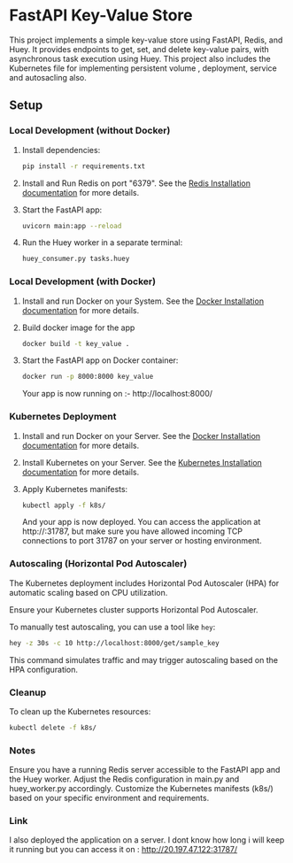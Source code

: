 # FastAPI Key-Value Store

This project implements a simple key-value store using FastAPI, Redis, and Huey. It provides endpoints to get, set, and delete key-value pairs, with asynchronous task execution using Huey. This project also includes the Kubernetes file for implementing persistent volume , deployment, service and autosacling also.

## Setup

### Local Development (without Docker)

1. Install dependencies:

    ```bash
    pip install -r requirements.txt
    ```

2. Install and Run Redis on port "6379". See the [Redis Installation documentation](https://redis.io/docs/install/install-redis/ "Redis website") for more details.

3. Start the FastAPI app:

    ```bash
    uvicorn main:app --reload
    ```

4. Run the Huey worker in a separate terminal:

    ```bash
    huey_consumer.py tasks.huey
    ```

### Local Development (with Docker)

1. Install and run Docker on your System. See the [Docker Installation documentation](https://docs.docker.com/engine/install/ "Docker website") for more details.

2. Build docker image for the app

    ```bash
    docker build -t key_value .
    ```

3. Start the FastAPI app on Docker container:

    ```bash
    docker run -p 8000:8000 key_value
    ```

    Your app is now running on :- http://localhost:8000/


### Kubernetes Deployment

1. Install and run Docker on your Server. See the [Docker Installation documentation](https://docs.docker.com/engine/install/ "Docker website") for more details.

2. Install Kubernetes on your Server. See the [Kubernetes Installation documentation](https://kubernetes.io/docs/setup/production-environment/tools/kubeadm/install-kubeadm/ "Kubernetes website") for more details.

3. Apply Kubernetes manifests:

    ```bash
    kubectl apply -f k8s/
    ```
    And your app is now deployed. You can access the application at http://<your-server-public-ip>:31787, but make sure you have allowed incoming TCP connections to port 31787 on your server or hosting environment.


### Autoscaling (Horizontal Pod Autoscaler)

The Kubernetes deployment includes Horizontal Pod Autoscaler (HPA) for automatic scaling based on CPU utilization.

Ensure your Kubernetes cluster supports Horizontal Pod Autoscaler.

To manually test autoscaling, you can use a tool like `hey`:

```bash
hey -z 30s -c 10 http://localhost:8000/get/sample_key
```

This command simulates traffic and may trigger autoscaling based on the HPA configuration.

### Cleanup

To clean up the Kubernetes resources:
```bash
kubectl delete -f k8s/
```


### Notes

Ensure you have a running Redis server accessible to the FastAPI app and the Huey worker. Adjust the Redis configuration in main.py and huey_worker.py accordingly.
Customize the Kubernetes manifests (k8s/) based on your specific environment and requirements.


### Link

I also deployed the application on a server. I dont know how long i will keep it running but you can access it on : http://20.197.47.122:31787/
